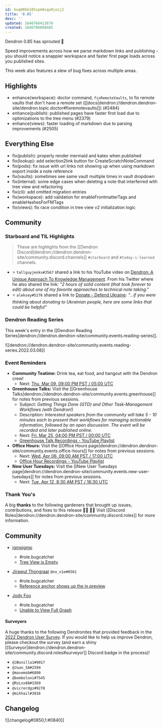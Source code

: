 ```yaml
---
id: buq00kb185zpm8sqa9jozj2
title: '0.85'
desc: ''
updated: 1646766413670
created: 1646706808485
---
```


Dendron 0.85 has sprouted  🌱

Speed improvements across how we parse markdown links and publishing - you should notice a snappier workspace and faster first page loads across you published sites.

This week also features a slew of bug fixes across multiple areas.
## Highlights
- enhance(workspace): doctor command, `fixRemoteVaults`, to fix remote vaults that don't have a remote set ([[docs|dendron://dendron.dendron-site/dendron.topic.doctor#fixremotevaults]]) (#2484) 
- enhance(publish): published pages have faster first load due to optimizations to the tree menu (#2379) 
- enhance(views): faster loading of markdown due to parsing improvements (#2505) 

## Everything Else
- fix(publish): properly render mermaid and katex when published
- fix(lookup): add selection2link button for CreateScratchNoteCommand
- fix(pods): fix issue with url links not showing up when using markdown export inside a note reference
- fix(vaults): sometimes see same vault multiple times in vault dropdown
- fix(internal): some edge cases when deleting a note that interferred with tree view and refactoring
- fix(cli): add omitted migration entries
- fix(workspace): add validation for enableFrontmatterTags and enableHashesForFMTags
- fix(views): fix race condition in tree view v2 initialization logic

## Community
### Starboard and TIL Highlights

> These are highlights from the [[Dendron Discord|dendron://dendron.dendron-site/community.discord.channels]] `#starboard` and `#today-i-learned` channels.

- ⭐ `tallguyjenks#3567` shared a link to his YouTube video on [Dendron: A Unique Approach To Knowledge Management](https://www.youtube.com/watch?v=nfvx8rv77NA). From his Twitter where he also shared the link: _"2 hours of solid content (that took forever to edit) about one of my favorite approaches to technical note taking."_
- ⭐ `aleksey#5276` shared a link to [Donate - Defend Ukraine](https://www.defendukraine.org/donate): _"...if you were thinking about donating to Ukrainian people, here are some links that could be helpful"_

### Dendron Reading Series

This week's entry in the [[Dendron Reading Series|dendron://dendron.dendron-site/community.events.reading-series]].

![[dendron://dendron.dendron-site/community.events.reading-series.2022.03.08]]

### Event Reminders

- **Community Teatime:** Drink tea, eat food, and hangout with the Dendron crew!
    - Next: [Thu, Mar 09, 09:00 PM PST / 05:00 UTC](https://link.dendron.so/luma)
- **Greenhouse Talks:** Visit the [[Greenhouse Talks|dendron://dendron.dendron-site/community.events.greenhouse]] for notes from previous sessions.
    - Subject: _Getting Things Done (GTD) and Other Task-Management Workflows (with Dendron!)_
    - Description: _Interested speakers from the community will take 5 - 10 minutes each to present their workflows for managing actionable information, followed by an open discussion. The event will be recorded and later published online._
    - Next: [Fri, Mar 25, 04:00 PM PST / 00:00 UTC](https://link.dendron.so/luma)
    - [Greenhouse Talk Recordings - YouTube Playlist](https://link.dendron.so/greenhouse)
- **Office Hours:** Visit the [[Office Hours page|dendron://dendron.dendron-site/community.events.office-hours]] for notes from previous sessions.
    - Next: [Wed, Apr 06, 09:00 AM PST / 17:00 UTC](https://link.dendron.so/luma)
    - [Office Hour Recordings - YouTube Playlist](https://link.dendron.so/6yPa)
- **New User Tuesdays:** Visit the [[New User Tuesdays page|dendron://dendron.dendron-site/community.events.new-user-tuesdays]] for notes from previous sessions.
    - Next: [Tue, Apr 12, 8:30 AM PST / 16:30 UTC](https://link.dendron.so/luma)

### Thank You's

A big **thanks** to the following gardeners that brought up issues, contributions, and fixes to this release :man_farmer: :woman_farmer: 
Visit [[Discord Roles|dendron://dendron.dendron-site/community.discord.roles]] for more information.

## Community
- [jgmpjgmp](https://github.com/jgmpjgmp)
    - #role.bugcatcher
    - [Tree View is Empty](https://github.com/dendronhq/dendron/issues/2534)
    
- [Jirawut Thongraar](https://github.com/Non-J) `@no_n1e#8561`
    - #role.bugcatcher
    - [Reference anchor shows up the in preview](https://github.com/dendronhq/dendron/issues/2531)
    
- [Jody Foo](https://github.com/fnurl)
    - #role.bugcatcher
    - [Unable to View Full Graph](https://github.com/dendronhq/dendron/issues/2522)

#### Surveyors

A huge thanks to the following Dendronites that provided feedback in the [2022 Dendron User Survey](https://link.dendron.so/74EI). If you would like to help us improve Dendron, please checkout the survey (and earn a shiny [[Surveyor|dendron://dendron.dendron-site/community.discord.roles#surveyor]] Discord badge in the process)!
- `@JBonilla1#9017`
- `@Juan_SA#2594`
- `@mavemob#6890`
- `@bomboloni#7545`
- `@RzLnx88#1569`
- `@vicrerdgz#9278`
- `@mikhail#3816`





## Changelog
![[changelog#0850,1:#0840]]

